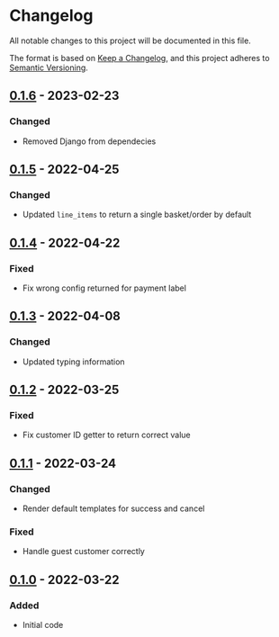 # Changelog
All notable changes to this project will be documented in this file.

The format is based on [Keep a Changelog](https://keepachangelog.com/en/1.0.0/),
and this project adheres to [Semantic Versioning](https://semver.org/spec/v2.0.0.html).

## [0.1.6] - 2023-02-23
### Changed
- Removed Django from dependecies

## [0.1.5] - 2022-04-25
### Changed
- Updated `line_items` to return a single basket/order by default

## [0.1.4] - 2022-04-22
### Fixed
- Fix wrong config returned for payment label

## [0.1.3] - 2022-04-08
### Changed
- Updated typing information

## [0.1.2] - 2022-03-25
### Fixed
- Fix customer ID getter to return correct value

## [0.1.1] - 2022-03-24
### Changed
- Render default templates for success and cancel
### Fixed
- Handle guest customer correctly

## [0.1.0] - 2022-03-22
### Added
- Initial code

[Unreleased]: https://github.com/dinoperovic/django-salesman-stripe/compare/0.1.6...HEAD
[0.1.6]: https://github.com/dinoperovic/django-salesman-stripe/releases/tag/0.1.6
[0.1.5]: https://github.com/dinoperovic/django-salesman-stripe/releases/tag/0.1.5
[0.1.4]: https://github.com/dinoperovic/django-salesman-stripe/releases/tag/0.1.4
[0.1.3]: https://github.com/dinoperovic/django-salesman-stripe/releases/tag/0.1.3
[0.1.2]: https://github.com/dinoperovic/django-salesman-stripe/releases/tag/0.1.2
[0.1.1]: https://github.com/dinoperovic/django-salesman-stripe/releases/tag/0.1.1
[0.1.0]: https://github.com/dinoperovic/django-salesman-stripe/releases/tag/0.1.0
